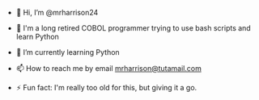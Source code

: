 - 👋 Hi, I’m @mrharrison24
- 👀 I'm a long retired COBOL programmer trying to use bash scripts and learn Python 

- 🌱 I’m currently learning Python

- 📫 How to reach me by email mrharrison@tutamail.com

- ⚡ Fun fact: I'm really too old for this, but giving it a go.

<!---
mrharrison24/mrharrison24 is a ✨ special ✨ repository because its `README.md` (this file) appears on your GitHub profile.
You can click the Preview link to take a look at your changes.
--->

